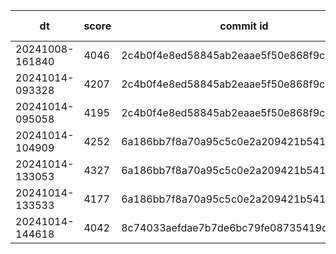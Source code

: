 |dt|score|commit id|change log|
|--|--|--|--|
|20241008-161840|4046|2c4b0f4e8ed58845ab2eaae5f50e868f9c5074a7|first bench|
|20241014-093328|4207|2c4b0f4e8ed58845ab2eaae5f50e868f9c5074a7|first bench|
|20241014-095058|4195|2c4b0f4e8ed58845ab2eaae5f50e868f9c5074a7|first bench|
|20241014-104909|4252|6a186bb7f8a70a95c5c0e2a209421b54120092fc|first bench|
|20241014-133053|4327|6a186bb7f8a70a95c5c0e2a209421b54120092fc|first bench|
|20241014-133533|4177|6a186bb7f8a70a95c5c0e2a209421b54120092fc|first bench|
|20241014-144618|4042|8c74033aefdae7b7de6bc79fe08735419d0d6305|first bench|
